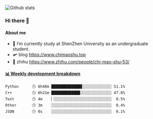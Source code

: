 ![Github stats](https://github-readme-stats.vercel.app/api?username=chimaoshu&show_icons=true&theme=cobalt)

### Hi there 👋

#### About me

- 🏫 I’m currently study at ShenZhen University as an undergraduate student.
- 🛩️ blog  https://www.chimaoshu.top
- 🎯 zhihu https://www.zhihu.com/people/chi-mao-shu-53/

<!-- waka-box start -->
#### <a href="https://gist.github.com/e235103f6d3ace58395a9ff863c34467" target="_blank">📊 Weekly development breakdown</a>
```text
Python      🕓 6h48m █████████████▊░░░░░░░░░░░░░ 51.1%
C++         🕓 6h21m ████████████▉░░░░░░░░░░░░░░ 47.8%
Text        🕓 4m    ▏░░░░░░░░░░░░░░░░░░░░░░░░░░  0.5%
Other       🕓 3m    ░░░░░░░░░░░░░░░░░░░░░░░░░░░  0.4%
JSON        🕓 0s    ░░░░░░░░░░░░░░░░░░░░░░░░░░░  0.1%
```
<!-- Powered by https://github.com/YouEclipse/waka-box-go . -->
<!-- waka-box end -->
